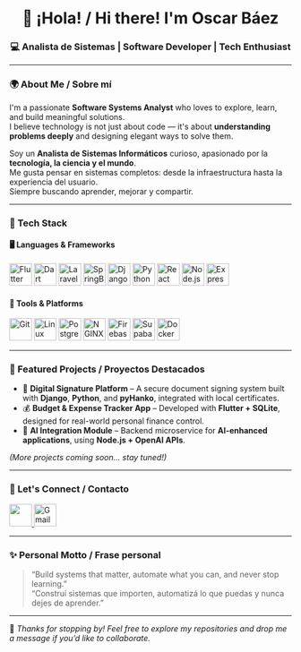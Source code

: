 <h1 align="center">👋 ¡Hola! / Hi there! I'm Oscar Báez</h1>
<h3 align="center">💻 Analista de Sistemas | Software Developer | Tech Enthusiast</h3>

---

### 🌍 About Me / Sobre mí

I'm a passionate **Software Systems Analyst** who loves to explore, learn, and build meaningful solutions.  
I believe technology is not just about code — it's about **understanding problems deeply** and designing elegant ways to solve them.

Soy un **Analista de Sistemas Informáticos** curioso, apasionado por la **tecnología, la ciencia y el mundo**.  
Me gusta pensar en sistemas completos: desde la infraestructura hasta la experiencia del usuario.  
Siempre buscando aprender, mejorar y compartir.

---

### 🧠 Tech Stack

#### 🖥️ Languages & Frameworks
<p align="left">
  <img src="https://cdn.simpleicons.org/flutter/FFFFFF" width="40" alt="Flutter"/>
  <img src="https://cdn.simpleicons.org/Dart/FFFFFF" width="40" alt="Dart"/>
  <img src="https://cdn.simpleicons.org/Laravel/FFFFFF" width="40" alt="Laravel"/>
  <img src="https://cdn.simpleicons.org/Springboot/FFFFFF" width="40" alt="SpringBoot"/>
  <img src="https://cdn.simpleicons.org/Django/FFFFFF" width="40" alt="Django"/>
  <img src="https://cdn.simpleicons.org/Python/FFFFFF" width="40" alt="Python"/>
  <img src="https://cdn.simpleicons.org/React/FFFFFF" width="40" alt="React"/>
  <img src="https://cdn.simpleicons.org/Node.js/FFFFFF" width="40" alt="Node.js"/>
  <img src="https://cdn.simpleicons.org/Express/FFFFFF" width="40" alt="Express"/>
</p>

#### 🧩 Tools & Platforms
<p align="left">
  <img src="https://cdn.simpleicons.org/Git/FFFFFF" width="40" alt="Git"/>
  <img src="https://cdn.simpleicons.org/Linux/FFFFFF" width="40" alt="Linux"/>
  <img src="https://cdn.simpleicons.org/PostgreSQL/FFFFFF" width="40" alt="PostgreSQL"/>
  <img src="https://cdn.simpleicons.org/NGINX/FFFFFF" width="40" alt="NGINX"/>
  <img src="https://cdn.simpleicons.org/Firebase/FFFFFF" width="40" alt="Firebase"/>
  <img src="https://cdn.simpleicons.org/Supabase/FFFFFF" width="40" alt="Supabase"/>
  <img src="https://cdn.simpleicons.org/Docker/FFFFFF" width="40" alt="Docker"/>
</p>


---

### 🚀 Featured Projects / Proyectos Destacados

- 🧾 **Digital Signature Platform** – A secure document signing system built with **Django**, **Python**, and **pyHanko**, integrated with local certificates.
- 💰 **Budget & Expense Tracker App** – Developed with **Flutter + SQLite**, designed for real-world personal finance control.
- 🧠 **AI Integration Module** – Backend microservice for **AI-enhanced applications**, using **Node.js + OpenAI APIs**.

*(More projects coming soon… stay tuned!)*

---


### 🤝 Let's Connect / Contacto

<p align="left">
  <a href="https://www.linkedin.com/in/oscar-baez-z/" target="_blank">
    <img src="https://cdn.jsdelivr.net/gh/devicons/devicon@latest/icons/linkedin/linkedin-original.svg" width="40" />
  </a>
  <a href="mailto:oscarbz0609@gmail.com">
    <img src="https://cdn.simpleicons.org/Gmail/C71610" width="40" alt="Gmail"/>
  </a>
</p>

---

### ✨ Personal Motto / Frase personal

> “Build systems that matter, automate what you can, and never stop learning.”  
> “Construí sistemas que importen, automatizá lo que puedas y nunca dejes de aprender.”

---

💬 *Thanks for stopping by! Feel free to explore my repositories and drop me a message if you’d like to collaborate.*

